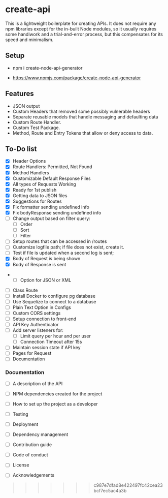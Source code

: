 # create-api

This is a lightweight boilerplate for creating APIs. It does not require any npm libraries except for the in-built Node modules, so it usually requires some handiwork and a trial-and-error process, but this compensates for its speed and minimalism.

## Setup

- npm i create-node-api-generator

- https://www.npmjs.com/package/create-node-api-generator

## Features
- JSON output
- Custom Headers that removed some possibly vulnerable headers
- Separate reusable models that handle messaging and defaulting data
- Custom Route Handler.
- Custom Test Package.
- Method, Route and Entry Tokens that allow or deny access to data.
## To-Do list

- [X] Header Options
- [X] Route Handlers: Permitted, Not Found
- [X] Method Handlers
- [X] Customizable Default Response Files
- [X] All types of Requests Working
- [X] Ready for 1st publish
- [X] Getting data to JSON files
- [X] Suggestions for Routes
- [X] Fix formatter sending undefined info
- [X] Fix bodyResponse sending undefined info
- [ ] Change output based on filter query:
  - [ ] Order
  - [ ] Sort
  - [ ] Filter
- [ ] Setup routes that can be accessed in /routes
- [ ] Customize logfile path; if file does not exist, create it.
- [ ] Test if file is updated when a second log is sent;
- [X] Body of Request is being shown
- [X] Body of Response is sent
- - [ ] Option for JSON or XML
- [ ] Class Route
- [ ] Install Docker to configure pg database
- [ ] Use Sequelize to connect to a database
- [ ] Plain Text Option in Configs
- [ ] Custom CORS settings
- [ ] Setup connection to front-end
- [ ] API Key Authenticator
- [ ] Add server listeners for:
    - [ ] Limit query per hour and per user
    - [ ] Connection Timeout after 15s
- [ ] Maintain session state if API key
- [ ] Pages for Request
- [ ] Documentation

### Documentation

- [ ] A description of the API
- [ ] NPM dependencies created for the project
- [ ] How to set up the project as a developer
- [ ] Testing
- [ ] Deployment
- [ ] Dependency management
- [ ] Contribution guide
- [ ] Code of conduct
- [ ] License
- [ ] Acknowledgements














>>>>>>> c987e7dfad8e422497fc42cea23bcf7ec5ac4a3b
